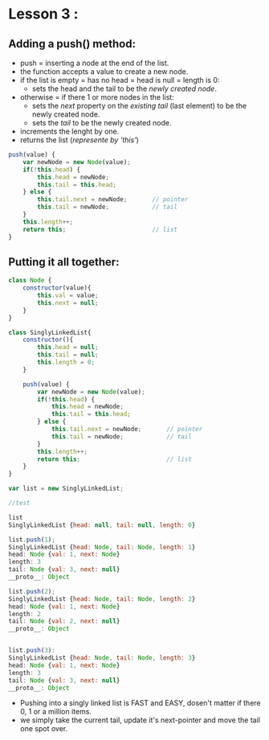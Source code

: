 # Lesson 3 : 

## Adding a push() method:
- push = inserting a node at the end of the list.
- the function accepts a value to create a new node.
- if the list is empty = has no head = head is null = length is 0:
    - sets the head and the tail to be the *newly created node*.
- otherwise = if there 1 or more nodes in the list:
    - sets the *next* property on the *existing tail* (last element) to be the newly created node.
    - sets the *tail* to be the newly created node.
- increments the lenght by one.
- returns the list (_represente by 'this'_)

```js
push(value) {
    var newNode = new Node(value);
    if(!this.head) {
        this.head = newNode;
        this.tail = this.head;
    } else {
        this.tail.next = newNode;       // pointer
        this.tail = newNode;            // tail
    }
    this.length++;
    return this;                        // list
}
```

## Putting it all together:

```js
class Node {
    constructor(value){
        this.val = value;
        this.next = null;
    }
}

class SinglyLinkedList{
    constructor(){
        this.head = null;
        this.tail = null;
        this.length = 0;
    }

    push(value) {
        var newNode = new Node(value);
        if(!this.head) {
            this.head = newNode;
            this.tail = this.head;
        } else {
            this.tail.next = newNode;       // pointer
            this.tail = newNode;            // tail
        }
        this.length++;
        return this;                        // list
    }
}

var list = new SinglyLinkedList;

//test 

list
SinglyLinkedList {head: null, tail: null, length: 0}

list.push(1);
SinglyLinkedList {head: Node, tail: Node, length: 1}
head: Node {val: 1, next: Node}
length: 3
tail: Node {val: 3, next: null}
__proto__: Object

list.push(2);
SinglyLinkedList {head: Node, tail: Node, length: 2}
head: Node {val: 1, next: Node}
length: 2
tail: Node {val: 2, next: null}
__proto__: Object


list.push(3):
SinglyLinkedList {head: Node, tail: Node, length: 3}
head: Node {val: 1, next: Node}
length: 3
tail: Node {val: 3, next: null}
__proto__: Object
```

- Pushing into a singly linked list is FAST and EASY, dosen't matter if there 0, 1 or a million items.
- we simply take the current tail, update it's next-pointer and move the tail one spot over.
